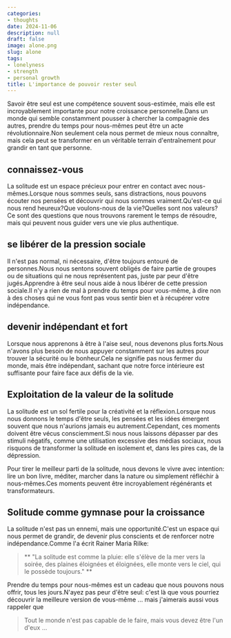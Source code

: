 ```yaml
---
categories:
- thoughts
date: 2024-11-06
description: null
draft: false
image: alone.png
slug: alone
tags:
- lonelyness
- strength
- personal growth
title: L'importance de pouvoir rester seul
---
```


<!-- hash: 03ede1db4ff1 -->
Savoir être seul est une compétence souvent sous-estimée, mais elle est incroyablement importante pour notre croissance personnelle.Dans un monde qui semble constamment pousser à chercher la compagnie des autres, prendre du temps pour nous-mêmes peut être un acte révolutionnaire.Non seulement cela nous permet de mieux nous connaître, mais cela peut se transformer en un véritable terrain d'entraînement pour grandir en tant que personne.

## connaissez-vous

La solitude est un espace précieux pour entrer en contact avec nous-mêmes.Lorsque nous sommes seuls, sans distractions, nous pouvons écouter nos pensées et découvrir qui nous sommes vraiment.Qu'est-ce qui nous rend heureux?Que voulons-nous de la vie?Quelles sont nos valeurs?Ce sont des questions que nous trouvons rarement le temps de résoudre, mais qui peuvent nous guider vers une vie plus authentique.

## se libérer de la pression sociale

Il n'est pas normal, ni nécessaire, d'être toujours entouré de personnes.Nous nous sentons souvent obligés de faire partie de groupes ou de situations qui ne nous représentent pas, juste par peur d'être jugés.Apprendre à être seul nous aide à nous libérer de cette pression sociale.Il n'y a rien de mal à prendre du temps pour vous-même, à dire non à des choses qui ne vous font pas vous sentir bien et à récupérer votre indépendance.

## devenir indépendant et fort

Lorsque nous apprenons à être à l'aise seul, nous devenons plus forts.Nous n'avons plus besoin de nous appuyer constamment sur les autres pour trouver la sécurité ou le bonheur.Cela ne signifie pas nous fermer du monde, mais être indépendant, sachant que notre force intérieure est suffisante pour faire face aux défis de la vie.

## Exploitation de la valeur de la solitude

La solitude est un sol fertile pour la créativité et la réflexion.Lorsque nous nous donnons le temps d'être seuls, les pensées et les idées émergent souvent que nous n'aurions jamais eu autrement.Cependant, ces moments doivent être vécus consciemment.Si nous nous laissons dépasser par des stimuli négatifs, comme une utilisation excessive des médias sociaux, nous risquons de transformer la solitude en isolement et, dans les pires cas, de la dépression.

Pour tirer le meilleur parti de la solitude, nous devons le vivre avec intention: lire un bon livre, méditer, marcher dans la nature ou simplement réfléchir à nous-mêmes.Ces moments peuvent être incroyablement régénérants et transformateurs.

## Solitude comme gymnase pour la croissance

La solitude n'est pas un ennemi, mais une opportunité.C'est un espace qui nous permet de grandir, de devenir plus conscients et de renforcer notre indépendance.Comme l'a écrit Rainer Maria Rilke:

> ** "La solitude est comme la pluie: elle s'élève de la mer vers la soirée, des plaines éloignées et éloignées, elle monte vers le ciel, qui le possède toujours." **

Prendre du temps pour nous-mêmes est un cadeau que nous pouvons nous offrir, tous les jours.N'ayez pas peur d'être seul: c'est là que vous pourriez découvrir la meilleure version de vous-même ... mais j'aimerais aussi vous rappeler que

> Tout le monde n'est pas capable de le faire, mais vous devez être l'un d'eux ...